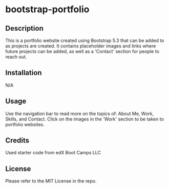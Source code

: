 # bootstrap-portfolio

## Description

This is a portfolio website created using Bootstrap 5.3 that can be added to as projects are created. It contains placeholder images and links where future projects can be added, as well as a 'Contact' section for people to reach out. 

## Installation

N/A

## Usage

Use the navigation bar to read more on the topics of: About Me, Work, Skills, and Contact. Click on the images in the 'Work' section to be taken to portfolio websites. 

## Credits

Used starter code from edX Boot Camps LLC

## License

Please refer to the MIT License in the repo. 

